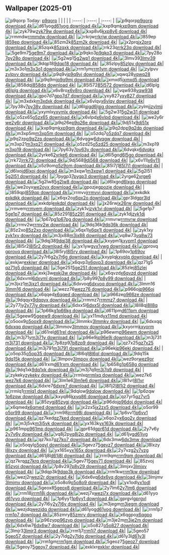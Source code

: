 ## Wallpaper (2025-01)
![p9qorp](https://w.wallhaven.cc/full/p9/wallhaven-p9qorp.jpg) Today: [p9qorp](https://th.wallhaven.cc/small/p9/p9qorp.jpg)
|      |      |      |
| :----: | :----: | :----: |
|![p9qorp](https://th.wallhaven.cc/small/p9/p9qorp.jpg)[p9qorp download 4k](https://wallhaven.cc/w/p9qorp)|![d61yog](https://th.wallhaven.cc/small/d6/d61yog.jpg)[d61yog download 4k](https://wallhaven.cc/w/d61yog)|![kxp9qm](https://th.wallhaven.cc/small/kx/kxp9qm.jpg)[kxp9qm download 4k](https://wallhaven.cc/w/kxp9qm)|
|![zyk79w](https://th.wallhaven.cc/small/zy/zyk79w.jpg)[zyk79w download 4k](https://wallhaven.cc/w/zyk79w)|![kxp8v6](https://th.wallhaven.cc/small/kx/kxp8v6.jpg)[kxp8v6 download 4k](https://wallhaven.cc/w/kxp8v6)|![rrmmdw](https://th.wallhaven.cc/small/rr/rrmmdw.jpg)[rrmmdw download 4k](https://wallhaven.cc/w/rrmmdw)|
|![rrkrjw](https://th.wallhaven.cc/small/rr/rrkrjw.jpg)[rrkrjw download 4k](https://wallhaven.cc/w/rrkrjw)|![l859ep](https://th.wallhaven.cc/small/l8/l859ep.jpg)[l859ep download 4k](https://wallhaven.cc/w/l859ep)|![85zm2k](https://th.wallhaven.cc/small/85/85zm2k.jpg)[85zm2k download 4k](https://wallhaven.cc/w/85zm2k)|
|![jx2prq](https://th.wallhaven.cc/small/jx/jx2prq.jpg)[jx2prq download 4k](https://wallhaven.cc/w/jx2prq)|![85zqxk](https://th.wallhaven.cc/small/85/85zqxk.jpg)[85zqxk download 4k](https://wallhaven.cc/w/85zqxk)|![rrk23q](https://th.wallhaven.cc/small/rr/rrk23q.jpg)[rrk23q download 4k](https://wallhaven.cc/w/rrk23q)|
|![5ge9m7](https://th.wallhaven.cc/small/5g/5ge9m7.jpg)[5ge9m7 download 4k](https://wallhaven.cc/w/5ge9m7)|![p9qko3](https://th.wallhaven.cc/small/p9/p9qko3.jpg)[p9qko3 download 4k](https://wallhaven.cc/w/p9qko3)|![7py28o](https://th.wallhaven.cc/small/7p/7py28o.jpg)[7py28o download 4k](https://wallhaven.cc/w/7py28o)|
|![5g2wp1](https://th.wallhaven.cc/small/5g/5g2wp1.jpg)[5g2wp1 download 4k](https://wallhaven.cc/w/5g2wp1)|![3lmv39](https://th.wallhaven.cc/small/3l/3lmv39.jpg)[3lmv39 download 4k](https://wallhaven.cc/w/3lmv39)|![9dqp18](https://th.wallhaven.cc/small/9d/9dqp18.jpg)[9dqp18 download 4k](https://wallhaven.cc/w/9dqp18)|
|![85zlpy](https://th.wallhaven.cc/small/85/85zlpy.jpg)[85zlpy download 4k](https://wallhaven.cc/w/85zlpy)|![m3x3o1](https://th.wallhaven.cc/small/m3/m3x3o1.jpg)[m3x3o1 download 4k](https://wallhaven.cc/w/m3x3o1)|![rrm1ym](https://th.wallhaven.cc/small/rr/rrm1ym.jpg)[rrm1ym download 4k](https://wallhaven.cc/w/rrm1ym)|
|![zylpvv](https://th.wallhaven.cc/small/zy/zylpvv.jpg)[zylpvv download 4k](https://wallhaven.cc/w/zylpvv)|![p9q9vj](https://th.wallhaven.cc/small/p9/p9q9vj.jpg)[p9q9vj download 4k](https://wallhaven.cc/w/p9q9vj)|![vqwq28](https://th.wallhaven.cc/small/vq/vqwq28.jpg)[vqwq28 download 4k](https://wallhaven.cc/w/vqwq28)|
|![p9q9mj](https://th.wallhaven.cc/small/p9/p9q9mj.jpg)[p9q9mj download 4k](https://wallhaven.cc/w/p9q9mj)|![jxmxd5](https://th.wallhaven.cc/small/jx/jxmxd5.jpg)[jxmxd5 download 4k](https://wallhaven.cc/w/jxmxd5)|![l858dq](https://th.wallhaven.cc/small/l8/l858dq.jpg)[l858dq download 4k](https://wallhaven.cc/w/l858dq)|
|![85l572](https://th.wallhaven.cc/small/85/85l572.jpg)[85l572 download 4k](https://wallhaven.cc/w/85l572)|![d6lplg](https://th.wallhaven.cc/small/d6/d6lplg.jpg)[d6lplg download 4k](https://wallhaven.cc/w/d6lplg)|![x6v8ro](https://th.wallhaven.cc/small/x6/x6v8ro.jpg)[x6v8ro download 4k](https://wallhaven.cc/w/x6v8ro)|
|![vqw938](https://th.wallhaven.cc/small/vq/vqw938.jpg)[vqw938 download 4k](https://wallhaven.cc/w/vqw938)|![gpo7d7](https://th.wallhaven.cc/small/gp/gpo7d7.jpg)[gpo7d7 download 4k](https://wallhaven.cc/w/gpo7d7)|![yxy827](https://th.wallhaven.cc/small/yx/yxy827.jpg)[yxy827 download 4k](https://wallhaven.cc/w/yxy827)|
|![m3xdxk](https://th.wallhaven.cc/small/m3/m3xdxk.jpg)[m3xdxk download 4k](https://wallhaven.cc/w/m3xdxk)|![x6vlqv](https://th.wallhaven.cc/small/x6/x6vlqv.jpg)[x6vlqv download 4k](https://wallhaven.cc/w/x6vlqv)|![7py38v](https://th.wallhaven.cc/small/7p/7py38v.jpg)[7py38v download 4k](https://wallhaven.cc/w/7py38v)|
|![d6lgjg](https://th.wallhaven.cc/small/d6/d6lgjg.jpg)[d6lgjg download 4k](https://wallhaven.cc/w/d6lgjg)|![zylmjj](https://th.wallhaven.cc/small/zy/zylmjj.jpg)[zylmjj download 4k](https://wallhaven.cc/w/zylmjj)|![yxymlx](https://th.wallhaven.cc/small/yx/yxymlx.jpg)[yxymlx download 4k](https://wallhaven.cc/w/yxymlx)|
|![5g2w31](https://th.wallhaven.cc/small/5g/5g2w31.jpg)[5g2w31 download 4k](https://wallhaven.cc/w/5g2w31)|![o5zx65](https://th.wallhaven.cc/small/o5/o5zx65.jpg)[o5zx65 download 4k](https://wallhaven.cc/w/o5zx65)|![x6vlpd](https://th.wallhaven.cc/small/x6/x6vlpd.jpg)[x6vlpd download 4k](https://wallhaven.cc/w/x6vlpd)|
|![we2y6r](https://th.wallhaven.cc/small/we/we2y6r.jpg)[we2y6r download 4k](https://wallhaven.cc/w/we2y6r)|![p9q26e](https://th.wallhaven.cc/small/p9/p9q26e.jpg)[p9q26e download 4k](https://wallhaven.cc/w/p9q26e)|![9dj51x](https://th.wallhaven.cc/small/9d/9dj51x.jpg)[9dj51x download 4k](https://wallhaven.cc/w/9dj51x)|
|![kxp9qm](https://th.wallhaven.cc/small/kx/kxp9qm.jpg)[kxp9qm download 4k](https://wallhaven.cc/w/kxp9qm)|![p9q2dp](https://th.wallhaven.cc/small/p9/p9q2dp.jpg)[p9q2dp download 4k](https://wallhaven.cc/w/p9q2dp)|![m3xp5m](https://th.wallhaven.cc/small/m3/m3xp5m.jpg)[m3xp5m download 4k](https://wallhaven.cc/w/m3xp5m)|
|![o5zdq7](https://th.wallhaven.cc/small/o5/o5zdq7.jpg)[o5zdq7 download 4k](https://wallhaven.cc/w/o5zdq7)|![p9q2zp](https://th.wallhaven.cc/small/p9/p9q2zp.jpg)[p9q2zp download 4k](https://wallhaven.cc/w/p9q2zp)|![6dvqgw](https://th.wallhaven.cc/small/6d/6dvqgw.jpg)[6dvqgw download 4k](https://wallhaven.cc/w/6dvqgw)|
|![m3xp21](https://th.wallhaven.cc/small/m3/m3xp21.jpg)[m3xp21 download 4k](https://wallhaven.cc/w/m3xp21)|![o5zd25](https://th.wallhaven.cc/small/o5/o5zd25.jpg)[o5zd25 download 4k](https://wallhaven.cc/w/o5zd25)|![m3xp19](https://th.wallhaven.cc/small/m3/m3xp19.jpg)[m3xp19 download 4k](https://wallhaven.cc/w/m3xp19)|
|![7py63y](https://th.wallhaven.cc/small/7p/7py63y.jpg)[7py63y download 4k](https://wallhaven.cc/w/7py63y)|![6dvqkx](https://th.wallhaven.cc/small/6d/6dvqkx.jpg)[6dvqkx download 4k](https://wallhaven.cc/w/6dvqkx)|![2yrke6](https://th.wallhaven.cc/small/2y/2yrke6.jpg)[2yrke6 download 4k](https://wallhaven.cc/w/2yrke6)|
|![d6l5go](https://th.wallhaven.cc/small/d6/d6l5go.jpg)[d6l5go download 4k](https://wallhaven.cc/w/d6l5go)|![rrk72j](https://th.wallhaven.cc/small/rr/rrk72j.jpg)[rrk72j download 4k](https://wallhaven.cc/w/rrk72j)|![9dj568](https://th.wallhaven.cc/small/9d/9dj568.jpg)[9dj568 download 4k](https://wallhaven.cc/w/9dj568)|
|![x6v11l](https://th.wallhaven.cc/small/x6/x6v11l.jpg)[x6v11l download 4k](https://wallhaven.cc/w/x6v11l)|![o5z9om](https://th.wallhaven.cc/small/o5/o5z9om.jpg)[o5z9om download 4k](https://wallhaven.cc/w/o5z9om)|![85l7j1](https://th.wallhaven.cc/small/85/85l7j1.jpg)[85l7j1 download 4k](https://wallhaven.cc/w/85l7j1)|
|![d6lxoj](https://th.wallhaven.cc/small/d6/d6lxoj.jpg)[d6lxoj download 4k](https://wallhaven.cc/w/d6lxoj)|![m3xqw1](https://th.wallhaven.cc/small/m3/m3xqw1.jpg)[m3xqw1 download 4k](https://wallhaven.cc/w/m3xqw1)|![5g2l51](https://th.wallhaven.cc/small/5g/5g2l51.jpg)[5g2l51 download 4k](https://wallhaven.cc/w/5g2l51)|
|![7pygp3](https://th.wallhaven.cc/small/7p/7pygp3.jpg)[7pygp3 download 4k](https://wallhaven.cc/w/7pygp3)|![2yrge6](https://th.wallhaven.cc/small/2y/2yrge6.jpg)[2yrge6 download 4k](https://wallhaven.cc/w/2yrge6)|![5g2lw8](https://th.wallhaven.cc/small/5g/5g2lw8.jpg)[5g2lw8 download 4k](https://wallhaven.cc/w/5g2lw8)|
|![d6lxgo](https://th.wallhaven.cc/small/d6/d6lxgo.jpg)[d6lxgo download 4k](https://wallhaven.cc/w/d6lxgo)|![we2oyx](https://th.wallhaven.cc/small/we/we2oyx.jpg)[we2oyx download 4k](https://wallhaven.cc/w/we2oyx)|![gpozje](https://th.wallhaven.cc/small/gp/gpozje.jpg)[gpozje download 4k](https://wallhaven.cc/w/gpozje)|
|![l859qp](https://th.wallhaven.cc/small/l8/l859qp.jpg)[l859qp download 4k](https://wallhaven.cc/w/l859qp)|![rrmvvj](https://th.wallhaven.cc/small/rr/rrmvvj.jpg)[rrmvvj download 4k](https://wallhaven.cc/w/rrmvvj)|![exkdkk](https://th.wallhaven.cc/small/ex/exkdkk.jpg)[exkdkk download 4k](https://wallhaven.cc/w/exkdkk)|
|![x6qx2o](https://th.wallhaven.cc/small/x6/x6qx2o.jpg)[x6qx2o download 4k](https://wallhaven.cc/w/x6qx2o)|![gpr3ld](https://th.wallhaven.cc/small/gp/gpr3ld.jpg)[gpr3ld download 4k](https://wallhaven.cc/w/gpr3ld)|![exkdpl](https://th.wallhaven.cc/small/ex/exkdpl.jpg)[exkdpl download 4k](https://wallhaven.cc/w/exkdpl)|
|![jx26rw](https://th.wallhaven.cc/small/jx/jx26rw.jpg)[jx26rw download 4k](https://wallhaven.cc/w/jx26rw)|![rrmvem](https://th.wallhaven.cc/small/rr/rrmvem.jpg)[rrmvem download 4k](https://wallhaven.cc/w/rrmvem)|![zyk1vj](https://th.wallhaven.cc/small/zy/zyk1vj.jpg)[zyk1vj download 4k](https://wallhaven.cc/w/zyk1vj)|
|![5ge1p7](https://th.wallhaven.cc/small/5g/5ge1p7.jpg)[5ge1p7 download 4k](https://wallhaven.cc/w/5ge1p7)|![85z291](https://th.wallhaven.cc/small/85/85z291.jpg)[85z291 download 4k](https://wallhaven.cc/w/85z291)|![zyk1dj](https://th.wallhaven.cc/small/zy/zyk1dj.jpg)[zyk1dj download 4k](https://wallhaven.cc/w/zyk1dj)|
|![1p67pg](https://th.wallhaven.cc/small/1p/1p67pg.jpg)[1p67pg download 4k](https://wallhaven.cc/w/1p67pg)|![rrmvrw](https://th.wallhaven.cc/small/rr/rrmvrw.jpg)[rrmvrw download 4k](https://wallhaven.cc/w/rrmvrw)|![rrmv2w](https://th.wallhaven.cc/small/rr/rrmv2w.jpg)[rrmv2w download 4k](https://wallhaven.cc/w/rrmv2w)|
|![9dq36k](https://th.wallhaven.cc/small/9d/9dq36k.jpg)[9dq36k download 4k](https://wallhaven.cc/w/9dq36k)|![85z2xo](https://th.wallhaven.cc/small/85/85z2xo.jpg)[85z2xo download 4k](https://wallhaven.cc/w/85z2xo)|![x6qx1l](https://th.wallhaven.cc/small/x6/x6qx1l.jpg)[x6qx1l download 4k](https://wallhaven.cc/w/x6qx1l)|
|![zyk1xy](https://th.wallhaven.cc/small/zy/zyk1xy.jpg)[zyk1xy download 4k](https://wallhaven.cc/w/zyk1xy)|![m3jx88](https://th.wallhaven.cc/small/m3/m3jx88.jpg)[m3jx88 download 4k](https://wallhaven.cc/w/m3jx88)|![vq8w73](https://th.wallhaven.cc/small/vq/vq8w73.jpg)[vq8w73 download 4k](https://wallhaven.cc/w/vq8w73)|
|![9dqj38](https://th.wallhaven.cc/small/9d/9dqj38.jpg)[9dqj38 download 4k](https://wallhaven.cc/w/9dqj38)|![kxypm1](https://th.wallhaven.cc/small/kx/kxypm1.jpg)[kxypm1 download 4k](https://wallhaven.cc/w/kxypm1)|![l8l5r2](https://th.wallhaven.cc/small/l8/l8l5r2.jpg)[l8l5r2 download 4k](https://wallhaven.cc/w/l8l5r2)|
|![yx1ywg](https://th.wallhaven.cc/small/yx/yx1ywg.jpg)[yx1ywg download 4k](https://wallhaven.cc/w/yx1ywg)|![gprovq](https://th.wallhaven.cc/small/gp/gprovq.jpg)[gprovq download 4k](https://wallhaven.cc/w/gprovq)|![l8l5ry](https://th.wallhaven.cc/small/l8/l8l5ry.jpg)[l8l5ry download 4k](https://wallhaven.cc/w/l8l5ry)|
|![1p69ov](https://th.wallhaven.cc/small/1p/1p69ov.jpg)[1p69ov download 4k](https://wallhaven.cc/w/1p69ov)|![2y7r6g](https://th.wallhaven.cc/small/2y/2y7r6g.jpg)[2y7r6g download 4k](https://wallhaven.cc/w/2y7r6g)|![kxyplq](https://th.wallhaven.cc/small/kx/kxyplq.jpg)[kxyplq download 4k](https://wallhaven.cc/w/kxyplq)|
|![exkjwr](https://th.wallhaven.cc/small/ex/exkjwr.jpg)[exkjwr download 4k](https://wallhaven.cc/w/exkjwr)|![x6qvp3](https://th.wallhaven.cc/small/x6/x6qvp3.jpg)[x6qvp3 download 4k](https://wallhaven.cc/w/x6qvp3)|![qz71g5](https://th.wallhaven.cc/small/qz/qz71g5.jpg)[qz71g5 download 4k](https://wallhaven.cc/w/qz71g5)|
|![5ge251](https://th.wallhaven.cc/small/5g/5ge251.jpg)[5ge251 download 4k](https://wallhaven.cc/w/5ge251)|![85zlej](https://th.wallhaven.cc/small/85/85zlej.jpg)[85zlej download 4k](https://wallhaven.cc/w/85zlej)|![exkj3w](https://th.wallhaven.cc/small/ex/exkj3w.jpg)[exkj3w download 4k](https://wallhaven.cc/w/exkj3w)|
|![x6qvzd](https://th.wallhaven.cc/small/x6/x6qvzd.jpg)[x6qvzd download 4k](https://wallhaven.cc/w/x6qvzd)|![6dxvml](https://th.wallhaven.cc/small/6d/6dxvml.jpg)[6dxvml download 4k](https://wallhaven.cc/w/6dxvml)|![7p8y99](https://th.wallhaven.cc/small/7p/7p8y99.jpg)[7p8y99 download 4k](https://wallhaven.cc/w/7p8y99)|
|![m3jxz1](https://th.wallhaven.cc/small/m3/m3jxz1.jpg)[m3jxz1 download 4k](https://wallhaven.cc/w/m3jxz1)|![6dxvoq](https://th.wallhaven.cc/small/6d/6dxvoq.jpg)[6dxvoq download 4k](https://wallhaven.cc/w/6dxvoq)|![3lmm16](https://th.wallhaven.cc/small/3l/3lmm16.jpg)[3lmm16 download 4k](https://wallhaven.cc/w/3lmm16)|
|![wezz76](https://th.wallhaven.cc/small/we/wezz76.jpg)[wezz76 download 4k](https://wallhaven.cc/w/wezz76)|![p966oj](https://th.wallhaven.cc/small/p9/p966oj.jpg)[p966oj download 4k](https://wallhaven.cc/w/p966oj)|![x6qqed](https://th.wallhaven.cc/small/x6/x6qqed.jpg)[x6qqed download 4k](https://wallhaven.cc/w/x6qqed)|
|![p966ze](https://th.wallhaven.cc/small/p9/p966ze.jpg)[p966ze download 4k](https://wallhaven.cc/w/p966ze)|![9dqqyx](https://th.wallhaven.cc/small/9d/9dqqyx.jpg)[9dqqyx download 4k](https://wallhaven.cc/w/9dqqyx)|![rrmmz7](https://th.wallhaven.cc/small/rr/rrmmz7.jpg)[rrmmz7 download 4k](https://wallhaven.cc/w/rrmmz7)|
|![2y77jy](https://th.wallhaven.cc/small/2y/2y77jy.jpg)[2y77jy download 4k](https://wallhaven.cc/w/2y77jy)|![6dxx5l](https://th.wallhaven.cc/small/6d/6dxx5l.jpg)[6dxx5l download 4k](https://wallhaven.cc/w/6dxx5l)|![l8ll8q](https://th.wallhaven.cc/small/l8/l8ll8q.jpg)[l8ll8q download 4k](https://wallhaven.cc/w/l8ll8q)|
|![1p66kg](https://th.wallhaven.cc/small/1p/1p66kg.jpg)[1p66kg download 4k](https://wallhaven.cc/w/1p66kg)|![d611pm](https://th.wallhaven.cc/small/d6/d611pm.jpg)[d611pm download 4k](https://wallhaven.cc/w/d611pm)|![5geew9](https://th.wallhaven.cc/small/5g/5geew9.jpg)[5geew9 download 4k](https://wallhaven.cc/w/5geew9)|
|![yx11md](https://th.wallhaven.cc/small/yx/yx11md.jpg)[yx11md download 4k](https://wallhaven.cc/w/yx11md)|![o5oox9](https://th.wallhaven.cc/small/o5/o5oox9.jpg)[o5oox9 download 4k](https://wallhaven.cc/w/o5oox9)|![3lmmkv](https://th.wallhaven.cc/small/3l/3lmmkv.jpg)[3lmmkv download 4k](https://wallhaven.cc/w/3lmmkv)|
|![6dxxqq](https://th.wallhaven.cc/small/6d/6dxxqq.jpg)[6dxxqq download 4k](https://wallhaven.cc/w/6dxxqq)|![3lmmov](https://th.wallhaven.cc/small/3l/3lmmov.jpg)[3lmmov download 4k](https://wallhaven.cc/w/3lmmov)|![kxyorm](https://th.wallhaven.cc/small/kx/kxyorm.jpg)[kxyorm download 4k](https://wallhaven.cc/w/kxyorm)|
|![d61rel](https://th.wallhaven.cc/small/d6/d61rel.jpg)[d61rel download 4k](https://wallhaven.cc/w/d61rel)|![p96ewm](https://th.wallhaven.cc/small/p9/p96ewm.jpg)[p96ewm download 4k](https://wallhaven.cc/w/p96ewm)|![m3j71y](https://th.wallhaven.cc/small/m3/m3j71y.jpg)[m3j71y download 4k](https://wallhaven.cc/w/m3j71y)|
|![p96e9j](https://th.wallhaven.cc/small/p9/p96e9j.jpg)[p96e9j download 4k](https://wallhaven.cc/w/p96e9j)|![m3j731](https://th.wallhaven.cc/small/m3/m3j731.jpg)[m3j731 download 4k](https://wallhaven.cc/w/m3j731)|![7p8zp9](https://th.wallhaven.cc/small/7p/7p8zp9.jpg)[7p8zp9 download 4k](https://wallhaven.cc/w/7p8zp9)|
|![qz7x25](https://th.wallhaven.cc/small/qz/qz7x25.jpg)[qz7x25 download 4k](https://wallhaven.cc/w/qz7x25)|![m3j791](https://th.wallhaven.cc/small/m3/m3j791.jpg)[m3j791 download 4k](https://wallhaven.cc/w/m3j791)|![p96ekj](https://th.wallhaven.cc/small/p9/p96ekj.jpg)[p96ekj download 4k](https://wallhaven.cc/w/p96ekj)|
|![o5op35](https://th.wallhaven.cc/small/o5/o5op35.jpg)[o5op35 download 4k](https://wallhaven.cc/w/o5op35)|![l8l6ql](https://th.wallhaven.cc/small/l8/l8l6ql.jpg)[l8l6ql download 4k](https://wallhaven.cc/w/l8l6ql)|![9dq15k](https://th.wallhaven.cc/small/9d/9dq15k.jpg)[9dq15k download 4k](https://wallhaven.cc/w/9dq15k)|
|![3lmpov](https://th.wallhaven.cc/small/3l/3lmpov.jpg)[3lmpov download 4k](https://wallhaven.cc/w/3lmpov)|![wez9or](https://th.wallhaven.cc/small/we/wez9or.jpg)[wez9or download 4k](https://wallhaven.cc/w/wez9or)|![d61rxm](https://th.wallhaven.cc/small/d6/d61rxm.jpg)[d61rxm download 4k](https://wallhaven.cc/w/d61rxm)|
|![1p658g](https://th.wallhaven.cc/small/1p/1p658g.jpg)[1p658g download 4k](https://wallhaven.cc/w/1p658g)|![9dq1xk](https://th.wallhaven.cc/small/9d/9dq1xk.jpg)[9dq1xk download 4k](https://wallhaven.cc/w/9dq1xk)|![m3j7q9](https://th.wallhaven.cc/small/m3/m3j7q9.jpg)[m3j7q9 download 4k](https://wallhaven.cc/w/m3j7q9)|
|![zykeky](https://th.wallhaven.cc/small/zy/zykeky.jpg)[zykeky download 4k](https://wallhaven.cc/w/zykeky)|![rrmlxq](https://th.wallhaven.cc/small/rr/rrmlxq.jpg)[rrmlxq download 4k](https://wallhaven.cc/w/rrmlxq)|![wez7k6](https://th.wallhaven.cc/small/we/wez7k6.jpg)[wez7k6 download 4k](https://wallhaven.cc/w/wez7k6)|
|![3lm1e6](https://th.wallhaven.cc/small/3l/3lm1e6.jpg)[3lm1e6 download 4k](https://wallhaven.cc/w/3lm1e6)|![l8l1vr](https://th.wallhaven.cc/small/l8/l8l1vr.jpg)[l8l1vr download 4k](https://wallhaven.cc/w/l8l1vr)|![6dxre7](https://th.wallhaven.cc/small/6d/6dxre7.jpg)[6dxre7 download 4k](https://wallhaven.cc/w/6dxre7)|
|![l8l1j2](https://th.wallhaven.cc/small/l8/l8l1j2.jpg)[l8l1j2 download 4k](https://wallhaven.cc/w/l8l1j2)|![rrmlq1](https://th.wallhaven.cc/small/rr/rrmlq1.jpg)[rrmlq1 download 4k](https://wallhaven.cc/w/rrmlq1)|![9dqlow](https://th.wallhaven.cc/small/9d/9dqlow.jpg)[9dqlow download 4k](https://wallhaven.cc/w/9dqlow)|
|![1p6zqw](https://th.wallhaven.cc/small/1p/1p6zqw.jpg)[1p6zqw download 4k](https://wallhaven.cc/w/1p6zqw)|![kxyq86](https://th.wallhaven.cc/small/kx/kxyq86.jpg)[kxyq86 download 4k](https://wallhaven.cc/w/kxyq86)|![qz7yr5](https://th.wallhaven.cc/small/qz/qz7yr5.jpg)[qz7yr5 download 4k](https://wallhaven.cc/w/qz7yr5)|
|![85zygj](https://th.wallhaven.cc/small/85/85zygj.jpg)[85zygj download 4k](https://wallhaven.cc/w/85zygj)|![p96doj](https://th.wallhaven.cc/small/p9/p96doj.jpg)[p96doj download 4k](https://wallhaven.cc/w/p96doj)|![x6qmed](https://th.wallhaven.cc/small/x6/x6qmed.jpg)[x6qmed download 4k](https://wallhaven.cc/w/x6qmed)|
|![jx2zx5](https://th.wallhaven.cc/small/jx/jx2zx5.jpg)[jx2zx5 download 4k](https://wallhaven.cc/w/jx2zx5)|![o5or99](https://th.wallhaven.cc/small/o5/o5or99.jpg)[o5or99 download 4k](https://wallhaven.cc/w/o5or99)|![rrm98j](https://th.wallhaven.cc/small/rr/rrm98j.jpg)[rrm98j download 4k](https://wallhaven.cc/w/rrm98j)|
|![1p6vv1](https://th.wallhaven.cc/small/1p/1p6vv1.jpg)[1p6vv1 download 4k](https://wallhaven.cc/w/1p6vv1)|![qz7ked](https://th.wallhaven.cc/small/qz/qz7ked.jpg)[qz7ked download 4k](https://wallhaven.cc/w/qz7ked)|![x6qo2v](https://th.wallhaven.cc/small/x6/x6qo2v.jpg)[x6qo2v download 4k](https://wallhaven.cc/w/x6qo2v)|
|![m3j5vk](https://th.wallhaven.cc/small/m3/m3j5vk.jpg)[m3j5vk download 4k](https://wallhaven.cc/w/m3j5vk)|![yx163k](https://th.wallhaven.cc/small/yx/yx163k.jpg)[yx163k download 4k](https://wallhaven.cc/w/yx163k)|![p961mp](https://th.wallhaven.cc/small/p9/p961mp.jpg)[p961mp download 4k](https://wallhaven.cc/w/p961mp)|
|![gpr61d](https://th.wallhaven.cc/small/gp/gpr61d.jpg)[gpr61d download 4k](https://wallhaven.cc/w/gpr61d)|![2y7v6y](https://th.wallhaven.cc/small/2y/2y7v6y.jpg)[2y7v6y download 4k](https://wallhaven.cc/w/2y7v6y)|![vq8j2p](https://th.wallhaven.cc/small/vq/vq8j2p.jpg)[vq8j2p download 4k](https://wallhaven.cc/w/vq8j2p)|
|![d61jvg](https://th.wallhaven.cc/small/d6/d61jvg.jpg)[d61jvg download 4k](https://wallhaven.cc/w/d61jvg)|![qz7ko7](https://th.wallhaven.cc/small/qz/qz7ko7.jpg)[qz7ko7 download 4k](https://wallhaven.cc/w/qz7ko7)|![6dx3mw](https://th.wallhaven.cc/small/6d/6dx3mw.jpg)[6dx3mw download 4k](https://wallhaven.cc/w/6dx3mw)|
|![o5oqyl](https://th.wallhaven.cc/small/o5/o5oqyl.jpg)[o5oqyl download 4k](https://wallhaven.cc/w/o5oqyl)|![5gevz7](https://th.wallhaven.cc/small/5g/5gevz7.jpg)[5gevz7 download 4k](https://wallhaven.cc/w/5gevz7)|![l8lxzy](https://th.wallhaven.cc/small/l8/l8lxzy.jpg)[l8lxzy download 4k](https://wallhaven.cc/w/l8lxzy)|
|![yx165x](https://th.wallhaven.cc/small/yx/yx165x.jpg)[yx165x download 4k](https://wallhaven.cc/w/yx165x)|![2y7vzg](https://th.wallhaven.cc/small/2y/2y7vzg.jpg)[2y7vzg download 4k](https://wallhaven.cc/w/2y7vzg)|![d61j8l](https://th.wallhaven.cc/small/d6/d61j8l.jpg)[d61j8l download 4k](https://wallhaven.cc/w/d61j8l)|
|![rrm9qm](https://th.wallhaven.cc/small/rr/rrm9qm.jpg)[rrm9qm download 4k](https://wallhaven.cc/w/rrm9qm)|![qz7krq](https://th.wallhaven.cc/small/qz/qz7krq.jpg)[qz7krq download 4k](https://wallhaven.cc/w/qz7krq)|![5gev71](https://th.wallhaven.cc/small/5g/5gev71.jpg)[5gev71 download 4k](https://wallhaven.cc/w/5gev71)|
|![85zvoj](https://th.wallhaven.cc/small/85/85zvoj.jpg)[85zvoj download 4k](https://wallhaven.cc/w/85zvoj)|![7p8v29](https://th.wallhaven.cc/small/7p/7p8v29.jpg)[7p8v29 download 4k](https://wallhaven.cc/w/7p8v29)|![3lmjxv](https://th.wallhaven.cc/small/3l/3lmjxv.jpg)[3lmjxv download 4k](https://wallhaven.cc/w/3lmjxv)|
|![9dqp3k](https://th.wallhaven.cc/small/9d/9dqp3k.jpg)[9dqp3k download 4k](https://wallhaven.cc/w/9dqp3k)|![rrm1kw](https://th.wallhaven.cc/small/rr/rrm1kw.jpg)[rrm1kw download 4k](https://wallhaven.cc/w/rrm1kw)|![wezj2r](https://th.wallhaven.cc/small/we/wezj2r.jpg)[wezj2r download 4k](https://wallhaven.cc/w/wezj2r)|
|![6dx6vq](https://th.wallhaven.cc/small/6d/6dx6vq.jpg)[6dx6vq download 4k](https://wallhaven.cc/w/6dx6vq)|![3lmjmv](https://th.wallhaven.cc/small/3l/3lmjmv.jpg)[3lmjmv download 4k](https://wallhaven.cc/w/3lmjmv)|![o5o8o9](https://th.wallhaven.cc/small/o5/o5o8o9.jpg)[o5o8o9 download 4k](https://wallhaven.cc/w/o5o8o9)|
|![yx1odl](https://th.wallhaven.cc/small/yx/yx1odl.jpg)[yx1odl download 4k](https://wallhaven.cc/w/yx1odl)|![5geox8](https://th.wallhaven.cc/small/5g/5geox8.jpg)[5geox8 download 4k](https://wallhaven.cc/w/5geox8)|![2y7lm6](https://th.wallhaven.cc/small/2y/2y7lm6.jpg)[2y7lm6 download 4k](https://wallhaven.cc/w/2y7lm6)|
|![rrm18j](https://th.wallhaven.cc/small/rr/rrm18j.jpg)[rrm18j download 4k](https://wallhaven.cc/w/rrm18j)|![wezj7x](https://th.wallhaven.cc/small/we/wezj7x.jpg)[wezj7x download 4k](https://wallhaven.cc/w/wezj7x)|![d61yyo](https://th.wallhaven.cc/small/d6/d61yyo.jpg)[d61yyo download 4k](https://wallhaven.cc/w/d61yyo)|
|![1p6yy1](https://th.wallhaven.cc/small/1p/1p6yy1.jpg)[1p6yy1 download 4k](https://wallhaven.cc/w/1p6yy1)|![gprgvl](https://th.wallhaven.cc/small/gp/gprgvl.jpg)[gprgvl download 4k](https://wallhaven.cc/w/gprgvl)|![2y7l6y](https://th.wallhaven.cc/small/2y/2y7l6y.jpg)[2y7l6y download 4k](https://wallhaven.cc/w/2y7l6y)|
|![m3jegm](https://th.wallhaven.cc/small/m3/m3jegm.jpg)[m3jegm download 4k](https://wallhaven.cc/w/m3jegm)|![wezjdq](https://th.wallhaven.cc/small/we/wezjdq.jpg)[wezjdq download 4k](https://wallhaven.cc/w/wezjdq)|![d61yog](https://th.wallhaven.cc/small/d6/d61yog.jpg)[d61yog download 4k](https://wallhaven.cc/w/d61yog)|
|![rrm1p7](https://th.wallhaven.cc/small/rr/rrm1p7.jpg)[rrm1p7 download 4k](https://wallhaven.cc/w/rrm1p7)|![85zmry](https://th.wallhaven.cc/small/85/85zmry.jpg)[85zmry download 4k](https://wallhaven.cc/w/85zmry)|![x6qgpo](https://th.wallhaven.cc/small/x6/x6qgpo.jpg)[x6qgpo download 4k](https://wallhaven.cc/w/x6qgpo)|
|![p96zyp](https://th.wallhaven.cc/small/p9/p96zyp.jpg)[p96zyp download 4k](https://wallhaven.cc/w/p96zyp)|![m3je2m](https://th.wallhaven.cc/small/m3/m3je2m.jpg)[m3je2m download 4k](https://wallhaven.cc/w/m3je2m)|![6dx6w7](https://th.wallhaven.cc/small/6d/6dx6w7.jpg)[6dx6w7 download 4k](https://wallhaven.cc/w/6dx6w7)|
|![o5o827](https://th.wallhaven.cc/small/o5/o5o827.jpg)[o5o827 download 4k](https://wallhaven.cc/w/o5o827)|![3lmjr3](https://th.wallhaven.cc/small/3l/3lmjr3.jpg)[3lmjr3 download 4k](https://wallhaven.cc/w/3lmjr3)|![rrm1j7](https://th.wallhaven.cc/small/rr/rrm1j7.jpg)[rrm1j7 download 4k](https://wallhaven.cc/w/rrm1j7)|
|![5geo57](https://th.wallhaven.cc/small/5g/5geo57.jpg)[5geo57 download 4k](https://wallhaven.cc/w/5geo57)|![2y7ldg](https://th.wallhaven.cc/small/2y/2y7ldg.jpg)[2y7ldg download 4k](https://wallhaven.cc/w/2y7ldg)|![d61y3l](https://th.wallhaven.cc/small/d6/d61y3l.jpg)[d61y3l download 4k](https://wallhaven.cc/w/d61y3l)|
|![rrm1gm](https://th.wallhaven.cc/small/rr/rrm1gm.jpg)[rrm1gm download 4k](https://wallhaven.cc/w/rrm1gm)|![5geoz7](https://th.wallhaven.cc/small/5g/5geoz7.jpg)[5geoz7 download 4k](https://wallhaven.cc/w/5geoz7)|![5geoy7](https://th.wallhaven.cc/small/5g/5geoy7.jpg)[5geoy7 download 4k](https://wallhaven.cc/w/5geoy7)|
|![exklxr](https://th.wallhaven.cc/small/ex/exklxr.jpg)[exklxr download 4k](https://wallhaven.cc/w/exklxr)|